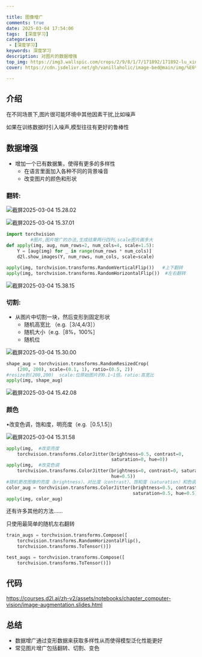 ```yaml
---

title: 图像增广
comments: true
date: 2025-03-04 17:54:06
tags:  [深度学习]
categories:
 - [深度学习]
keywords: 深度学习
description: 对图片的数据增强
top_img: https://img3.wallspic.com/crops/2/9/8/1/7/171892/171892-lu_xing-cheng_shi-li_cheng_bei-cheng_shi_jing_guan-3840x2160.jpg
cover: https://cdn.jsdelivr.net/gh/vanillaholic/image-bed@main/img/%E6%88%AA%E5%B1%8F2025-03-04%2015.21.01.png

---
```


## 介绍

在不同场景下,图片很可能环境中其他因素干扰,比如噪声

如果在训练数据时引入噪声,模型往往有更好的鲁棒性

## 数据增强

- 增加一个已有数据集，使得有更多的多样性
  - ﻿在语言里面加入各种不同的背景噪音
  - ﻿﻿改变图片的颜色和形状

### 翻转:

![截屏2025-03-04 15.28.02](https://cdn.jsdelivr.net/gh/vanillaholic/image-bed@main/img/%E6%88%AA%E5%B1%8F2025-03-04%2015.28.02.png)

![截屏2025-03-04 15.37.01](https://cdn.jsdelivr.net/gh/vanillaholic/image-bed@main/img/%E6%88%AA%E5%B1%8F2025-03-04%2015.37.01.png)

```python
import torchvision
         #图片,图片增广的办法,生成结果两行四列,scale图片画多大
def apply(img, aug, num_rows=2, num_cols=4, scale=1.5):
    Y = [aug(img) for _ in range(num_rows * num_cols)]
    d2l.show_images(Y, num_rows, num_cols, scale=scale)

apply(img, torchvision.transforms.RandomVerticalFlip())   #上下翻转
apply(img, torchvision.transforms.RandomHorizontalFlip())  #左右翻转
```

![截屏2025-03-04 15.38.15](https://cdn.jsdelivr.net/gh/vanillaholic/image-bed@main/img/%E6%88%AA%E5%B1%8F2025-03-04%2015.38.15.png)

### 切割:

- ﻿从图片中切割一块，然后变形到固定形状
  - ﻿﻿随机高宽比 （e.g.［3/4,4/3］）
  - ﻿随机大小（e.g.［8%，100%］
  - ﻿随机位

![截屏2025-03-04 15.30.00](https://cdn.jsdelivr.net/gh/vanillaholic/image-bed@main/img/%E6%88%AA%E5%B1%8F2025-03-04%2015.30.00.png)

```python
shape_aug = torchvision.transforms.RandomResizedCrop(
    (200, 200), scale=(0.1, 1), ratio=(0.5, 2))
#resize到(200,200)  scale:位原始图片的0.1~1倍。ratio:高宽比
apply(img, shape_aug)
```

![截屏2025-03-04 15.42.08](https://cdn.jsdelivr.net/gh/vanillaholic/image-bed@main/img/%E6%88%AA%E5%B1%8F2025-03-04%2015.42.08.png)

### 颜色

•改变色调，饱和度，明亮度（e.g.［0.5,1.5］)

![截屏2025-03-04 15.31.58](https://cdn.jsdelivr.net/gh/vanillaholic/image-bed@main/img/%E6%88%AA%E5%B1%8F2025-03-04%2015.31.58.png)

```python
apply(img,  #改变亮度
    torchvision.transforms.ColorJitter(brightness=0.5, contrast=0,
                                       saturation=0, hue=0))
apply(img,  #改变色调
    torchvision.transforms.ColorJitter(brightness=0, contrast=0, saturation=0,
                                       hue=0.5))
#随机更改图像的亮度（brightness）、对比度（contrast）、饱和度（saturation）和色调（hue）
color_aug = torchvision.transforms.ColorJitter(brightness=0.5, contrast=0.5,
                                               saturation=0.5, hue=0.5)
apply(img, color_aug)
```

还有许多其他的方法……

只使用最简单的随机左右翻转

```python
train_augs = torchvision.transforms.Compose([
    torchvision.transforms.RandomHorizontalFlip(),
    torchvision.transforms.ToTensor()])

test_augs = torchvision.transforms.Compose([
    torchvision.transforms.ToTensor()])
```

## 代码

https://courses.d2l.ai/zh-v2/assets/notebooks/chapter_computer-vision/image-augmentation.slides.html

## 总结

- ﻿数据增广通过变形数据来获取多样性从而使得模型泛化性能更好
- ﻿常见图片增广包括翻转、切割、变色